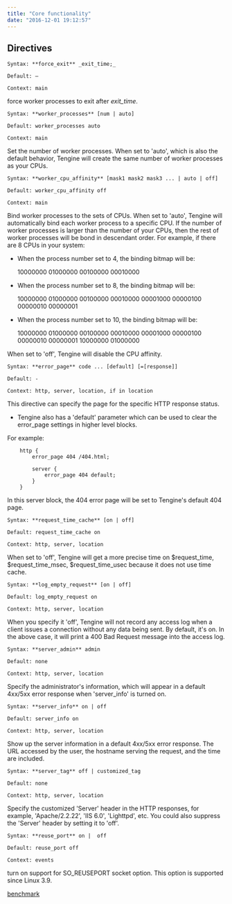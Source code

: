 ```yaml
---
title: "Core functionality"
date: "2016-12-01 19:12:57"
---
```



## Directives

```
Syntax: **force_exit** _exit_time;_

Default: —

Context: main
```

force worker processes to exit after _exit_time_.

```
Syntax: **worker_processes** [num | auto]

Default: worker_processes auto

Context: main
```

Set the number of worker processes.
When set to 'auto', which is also the default behavior, Tengine will create the same number of worker processes as your CPUs.

```
Syntax: **worker_cpu_affinity** [mask1 mask2 mask3 ... | auto | off]

Default: worker_cpu_affinity off

Context: main
```

Bind worker processes to the sets of CPUs.
When set to 'auto', Tengine will automatically bind each worker process to a specific CPU. If the number of worker processes is larger than the number of your CPUs, then the rest of worker processes will be bond in descendant order. For example, if there are 8 CPUs in your system: 

*   When the process number set to 4, the binding bitmap will be:

    10000000 01000000 00100000 00010000
*   When the process number set to 8, the binding bitmap will be:

    10000000 01000000 00100000 00010000 00001000 00000100 00000010 00000001
*   When the process number set to 10, the binding bitmap will be:

    10000000 01000000 00100000 00010000 00001000 00000100 00000010 00000001 10000000 01000000

When set to 'off', Tengine will disable the CPU affinity.

```
Syntax: **error_page** code ... [default] [=[response]]

Default: -

Context: http, server, location, if in location
```

This directive can specify the page for the specific HTTP response status.

*   Tengine also has a 'default' parameter which can be used to clear the error_page settings in higher level blocks.

For example:

```
    http {
        error_page 404 /404.html;

        server {
            error_page 404 default;
        }
    }
```

In this server block, the 404 error page will be set to Tengine's default 404 page. 

```
Syntax: **request_time_cache** [on | off]

Default: request_time_cache on

Context: http, server, location
```

When set to 'off', Tengine will get a more precise time on $request_time, $request_time_msec, $request_time_usec because it does not use time cache.

```
Syntax: **log_empty_request** [on | off]

Default: log_empty_request on

Context: http, server, location
```

When you specify it 'off', Tengine will not record any access log when a client issues a connection without any data being sent.
        By default, it's on. In the above case, it will print a 400 Bad Request message into the access log.

```
Syntax: **server_admin** admin

Default: none

Context: http, server, location
```

Specify the administrator's information, which will appear in a default 4xx/5xx error response when 'server_info' is turned on.

```
Syntax: **server_info** on | off 

Default: server_info on

Context: http, server, location
```

Show up the server information in a default 4xx/5xx error response. The URL accessed by the user, the hostname serving the request, and the time are included.

```
Syntax: **server_tag** off | customized_tag 

Default: none

Context: http, server, location
```

Specify the customized 'Server' header in the HTTP responses, for example, 'Apache/2.2.22', 'IIS 6.0', 'Lighttpd', etc. You could also suppress the 'Server' header by setting it to 'off'.

```
Syntax: **reuse_port** on |  off

Default: reuse_port off

Context: events
```

turn on support for SO_REUSEPORT socket option. This option is supported since Linux 3.9.

[benchmark](benchmark.html)
<!-- [benchmark](../download/reuseport.pdf) -->

